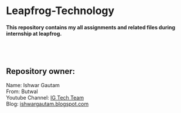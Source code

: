 # Leapfrog-Technology
<h4>This repository contains my all assignments and related files during internship at leapfrog.</h4><br><br>
<h2>Repository owner:</h2>
Name: Ishwar Gautam<br>
From: Butwal<br>
Youtube Channel: <a href="https://www.youtube.com/channel/UC4Wf9XNPsbXwQqfKlUZfmtw?sub_confirmation=1" target="_blank">IG Tech Team</a><br>
Blog: <a href="https://ishwargautam.blogspot.com" target="_blank">ishwargautam.blogspot.com</a>
